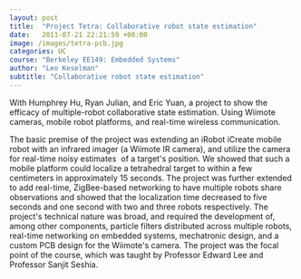 ```yaml
---
layout: post
title:  "Project Tetra: Collaborative robot state estimation"
date:   2011-07-21 22:21:59 +00:00
image: /images/tetra-pcb.jpg
categories: UC
course: "Berkeley EE149: Embedded Systems"
author: "Leo Keselman"
subtitle: "Collaborative robot state estimation"
---
```

With Humphrey Hu, Ryan Julian, and Eric Yuan, a project to show the efficacy of multiple-robot collaborative state estimation. Using Wiimote cameras, mobile robot platforms, and real-time wireless communication. 

The basic premise of the project was extending an iRobot iCreate mobile robot with an infrared imager (a Wiimote IR camera), and utilize the camera for real-time noisy estimates  of a target's position. We showed that such a mobile platform could localize a tetrahedral target to within a few centimeters in approximately 15 seconds. The project was further extended to add real-time, ZigBee-based networking to have multiple robots share observations and showed that the localization time decreased to five seconds and one second with two and three robots respectively. The project's technical nature was broad, and required the development of, among other components, particle filters distributed across multiple robots, real-time networking on embedded systems, mechatronic design, and a custom PCB design for the Wiimote's camera. The project was the focal point of the course, which was taught by Professor Edward Lee and Professor Sanjit Seshia.